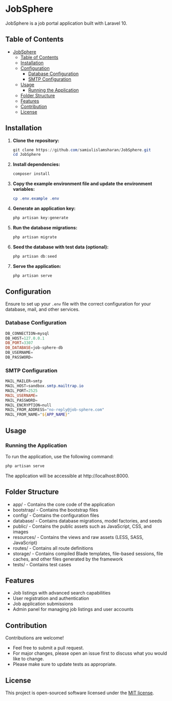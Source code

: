 # JobSphere

JobSphere is a job portal application built with Laravel 10.

## Table of Contents

-   [JobSphere](#jobsphere)
    -   [Table of Contents](#table-of-contents)
    -   [Installation](#installation)
    -   [Configuration](#configuration)
        -   [Database Configuration](#database-configuration)
        -   [SMTP Configuration](#smtp-configuration)
    -   [Usage](#usage)
        -   [Running the Application](#running-the-application)
    -   [Folder Structure](#folder-structure)
    -   [Features](#features)
    -   [Contribution](#contribution)
    -   [License](#license)

## Installation

1. **Clone the repository:**

    ```powershell
    git clone https://github.com/samiulislamsharan/JobSphere.git
    cd JobSphere
    ```

2. **Install dependencies:**

    ```powershell
    composer install
    ```

3. **Copy the example environment file and update the environment variables:**

    ```powershell
    cp .env.example .env
    ```

4. **Generate an application key:**

    ```powershell
    php artisan key:generate
    ```

5. **Run the database migrations:**

    ```powershell
    php artisan migrate
    ```

6. **Seed the database with test data (optional):**

    ```powershell
    php artisan db:seed
    ```

7. **Serve the application:**

    ```powershell
    php artisan serve
    ```

## Configuration

Ensure to set up your `.env` file with the correct configuration for your database, mail, and other services.

### Database Configuration

```powershell
DB_CONNECTION=mysql
DB_HOST=127.0.0.1
DB_PORT=3307
DB_DATABASE=job-sphere-db
DB_USERNAME=
DB_PASSWORD=
```

### SMTP Configuration

```powershell
MAIL_MAILER=smtp
MAIL_HOST=sandbox.smtp.mailtrap.io
MAIL_PORT=2525
MAIL_USERNAME=
MAIL_PASSWORD=
MAIL_ENCRYPTION=null
MAIL_FROM_ADDRESS="no-reply@job-sphere.com"
MAIL_FROM_NAME="${APP_NAME}"
```

## Usage

### Running the Application

To run the application, use the following command:

```powershell
php artisan serve
```

The application will be accessible at http://localhost:8000.

## Folder Structure

-   app/ - Contains the core code of the application
-   bootstrap/ - Contains the bootstrap files
-   config/ - Contains the configuration files
-   database/ - Contains database migrations, model factories, and seeds
-   public/ - Contains the public assets such as JavaScript, CSS, and images
-   resources/ - Contains the views and raw assets (LESS, SASS, JavaScript)
-   routes/ - Contains all route definitions
-   storage/ - Contains compiled Blade templates, file-based sessions, file caches, and other files generated by the framework
-   tests/ - Contains test cases

## Features

-   Job listings with advanced search capabilities
-   User registration and authentication
-   Job application submissions
-   Admin panel for managing job listings and user accounts

## Contribution

Contributions are welcome!

-   Feel free to submit a pull request.
-   For major changes, please open an issue first to discuss what you would like to change.
-   Please make sure to update tests as appropriate.

## License

This project is open-sourced software licensed under the [MIT license](https://opensource.org/license/mit).
